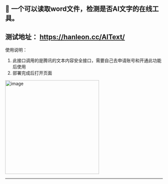 🚀 一个可以读取word文件，检测是否AI文字的在线工具。
---
测试地址：
https://hanleon.cc/AIText/
---
使用说明：
1. 此接口调用的是腾讯的文本内容安全接口，需要自己去申请账号和开通此功能后使用
2. 部署完成后打开页面
<img width="300" alt="image" src="https://github.com/user-attachments/assets/07f11c8e-7b9e-4c4f-987d-3a456d0d76e8" />

---
